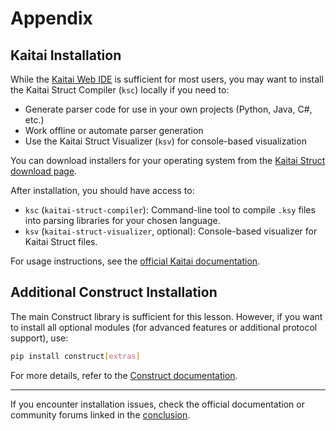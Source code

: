 # Appendix

## Kaitai Installation

While the [Kaitai Web IDE](https://ide.kaitai.io/) is sufficient for most users, you may want to install the Kaitai Struct Compiler (`ksc`) locally if you need to:

- Generate parser code for use in your own projects (Python, Java, C#, etc.)
- Work offline or automate parser generation
- Use the Kaitai Struct Visualizer (`ksv`) for console-based visualization

You can download installers for your operating system from the [Kaitai Struct download page](https://kaitai.io/#download).

After installation, you should have access to:

- `ksc` (`kaitai-struct-compiler`): Command-line tool to compile `.ksy` files into parsing libraries for your chosen language.
- `ksv` (`kaitai-struct-visualizer`, optional): Console-based visualizer for Kaitai Struct files.

For usage instructions, see the [official Kaitai documentation](https://kaitai.io/docs/).

## Additional Construct Installation

The main Construct library is sufficient for this lesson. However, if you want to install all optional modules (for advanced features or additional protocol support), use:

```sh
pip install construct[extras]
```

For more details, refer to the [Construct documentation](https://construct.readthedocs.io/).

---

If you encounter installation issues, check the official documentation or community forums linked in the [conclusion](08_conclusion.md).